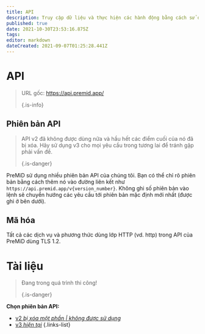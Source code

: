 ```yaml
---
title: API
description: Truy cập dữ liệu và thực hiện các hành động bằng cách sử dụng PreMid API
published: true
date: 2021-10-30T23:53:16.875Z
tags:
editor: markdown
dateCreated: 2021-09-07T01:25:28.441Z
---
```


# API

> URL gốc: https://api.premid.app/ 
> 
> {.is-info}

## Phiên bản API
> API v2 đã không được dùng nữa và hầu hết các điểm cuối của nó đã bị xóa. Hãy sử dụng v3 cho mọi yêu cầu trong tương lai để tránh gặp phải vấn đề. 
> 
> {.is-danger}

PreMiD sử dụng nhiều phiên bản API của chúng tôi. Bạn có thể chỉ rõ phiên bản bằng cách thêm nó vào đường liên kết như `https://api.premid.app/v{version_number}`. Không ghi số phiên bản vào lệnh sẽ chuyển hướng các yêu cầu tới phiên bản mặc định mới nhất (được ghi ở bên dưới).

## Mã hóa

Tất cả các dịch vụ và phương thức dùng lớp HTTP (vd. http) trong API của PreMiD dùng TLS 1.2.

# Tài liệu
> Đang trong quá trình thi công! 
> 
> {.is-danger}

**Chọn phiên bản API:**
- [v2 *bị xóa một phần | không được sử dụng*](/dev/api/v2)
- [v3 *hiện tại*](/dev/api/v3)
{.links-list}